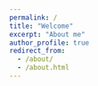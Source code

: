 ```yaml
---
permalink: /
title: "Welcome"
excerpt: "About me"
author_profile: true
redirect_from: 
  - /about/
  - /about.html
---
```



